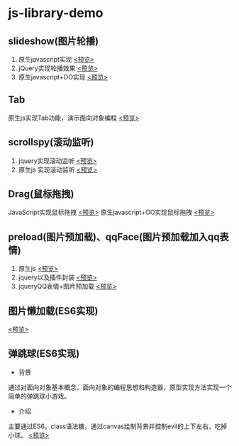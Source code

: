 # js-library-demo

## slideshow(图片轮播)

1. 原生javascript实现 [<预览>](http://likonion.github.io/js-library-demo/slideshow/index_JavaScript.html)
2. jQuery实现轮播效果 [<预览>](http://likonion.github.io/js-library-demo/slideshow/index_jQuery.html)
3. 原生javascript+OO实现 [<预览>](http://likonion.github.io/js-library-demo/slideshow/index_JavaScript_OO.html)

## Tab

原生js实现Tab功能，演示面向对象编程 [<预览>](http://likonion.github.io/js-library-demo/Tab/tab.html)

## scrollspy(滚动监听)

1. jquery实现滚动监听 [<预览>](http://likonion.github.io/js-library-demo/scrollspy/jQuery.html)
2. 原生js 实现滚动监听 [<预览>](http://likonion.github.io/js-library-demo/scrollspy/JavaScript.html)

## Drag(鼠标拖拽)

JavaScript实现鼠标拖拽 [<预览>](http://likonion.github.io/js-library-demo/Drag/drag.html)
原生javascript+OO实现鼠标拖拽 [<预览>](http://likonion.github.io/js-library-demo/Drag/drag_OO.html)

## preload(图片预加载)、qqFace(图片预加载加入qq表情)

1. 原生js  [<预览>](http://likonion.github.io/js-library-demo/preload/javascript.html)
2. jquery以及插件封装  [<预览>](http://likonion.github.io/js-library-demo/preload/jquery.html)
3. jqueryQQ表情+图片预加载  [<预览>](http://likonion.github.io/js-library-demo/preload/qqFace/index.html)

## 图片懒加载(ES6实现)

[<预览>](http://likonion.github.io/js-library-demo/LazyloadImg/index.html)

## 弹跳球(ES6实现)

* 背景

通过对面向对象基本概念，面向对象的编程思想和构造器，原型实现方法实现一个简单的弹跳球小游戏。

* 介绍

主要通过ES6，class语法糖，通过canvas绘制背景并控制evil的上下左右，吃掉小球。
[<预览>](http://likonion.github.io/js-library-demo/bounceBall/index.html)
